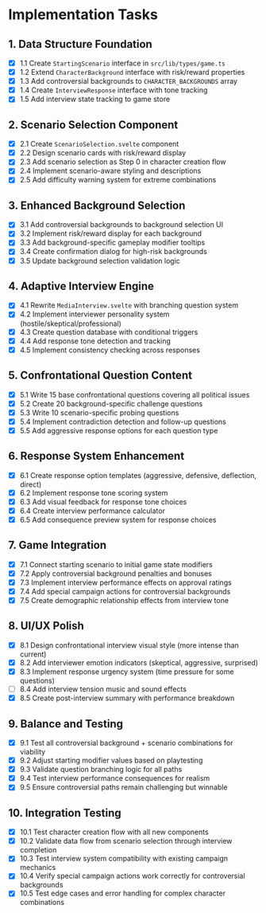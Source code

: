# Implementation Tasks

## 1. Data Structure Foundation
- [x] 1.1 Create `StartingScenario` interface in `src/lib/types/game.ts`
- [x] 1.2 Extend `CharacterBackground` interface with risk/reward properties
- [x] 1.3 Add controversial backgrounds to `CHARACTER_BACKGROUNDS` array
- [x] 1.4 Create `InterviewResponse` interface with tone tracking
- [x] 1.5 Add interview state tracking to game store

## 2. Scenario Selection Component
- [x] 2.1 Create `ScenarioSelection.svelte` component
- [x] 2.2 Design scenario cards with risk/reward display
- [x] 2.3 Add scenario selection as Step 0 in character creation flow
- [x] 2.4 Implement scenario-aware styling and descriptions
- [x] 2.5 Add difficulty warning system for extreme combinations

## 3. Enhanced Background Selection
- [x] 3.1 Add controversial backgrounds to background selection UI
- [x] 3.2 Implement risk/reward display for each background
- [x] 3.3 Add background-specific gameplay modifier tooltips
- [x] 3.4 Create confirmation dialog for high-risk backgrounds
- [x] 3.5 Update background selection validation logic

## 4. Adaptive Interview Engine
- [x] 4.1 Rewrite `MediaInterview.svelte` with branching question system
- [x] 4.2 Implement interviewer personality system (hostile/skeptical/professional)
- [x] 4.3 Create question database with conditional triggers
- [x] 4.4 Add response tone detection and tracking
- [x] 4.5 Implement consistency checking across responses

## 5. Confrontational Question Content
- [x] 5.1 Write 15 base confrontational questions covering all political issues
- [x] 5.2 Create 20 background-specific challenge questions
- [x] 5.3 Write 10 scenario-specific probing questions
- [x] 5.4 Implement contradiction detection and follow-up questions
- [x] 5.5 Add aggressive response options for each question type

## 6. Response System Enhancement
- [x] 6.1 Create response option templates (aggressive, defensive, deflection, direct)
- [x] 6.2 Implement response tone scoring system
- [x] 6.3 Add visual feedback for response tone choices
- [x] 6.4 Create interview performance calculator
- [x] 6.5 Add consequence preview system for response choices

## 7. Game Integration
- [x] 7.1 Connect starting scenario to initial game state modifiers
- [x] 7.2 Apply controversial background penalties and bonuses
- [x] 7.3 Implement interview performance effects on approval ratings
- [x] 7.4 Add special campaign actions for controversial backgrounds
- [x] 7.5 Create demographic relationship effects from interview tone

## 8. UI/UX Polish
- [x] 8.1 Design confrontational interview visual style (more intense than current)
- [x] 8.2 Add interviewer emotion indicators (skeptical, aggressive, surprised)
- [x] 8.3 Implement response urgency system (time pressure for some questions)
- [ ] 8.4 Add interview tension music and sound effects
- [x] 8.5 Create post-interview summary with performance breakdown

## 9. Balance and Testing
- [x] 9.1 Test all controversial background + scenario combinations for viability
- [x] 9.2 Adjust starting modifier values based on playtesting
- [x] 9.3 Validate question branching logic for all paths
- [x] 9.4 Test interview performance consequences for realism
- [x] 9.5 Ensure controversial paths remain challenging but winnable

## 10. Integration Testing
- [x] 10.1 Test character creation flow with all new components
- [x] 10.2 Validate data flow from scenario selection through interview completion
- [x] 10.3 Test interview system compatibility with existing campaign mechanics
- [x] 10.4 Verify special campaign actions work correctly for controversial backgrounds
- [x] 10.5 Test edge cases and error handling for complex character combinations